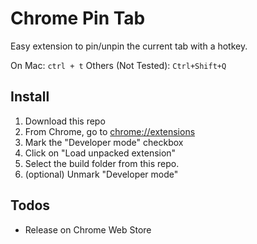 # Chrome Pin Tab
Easy extension to pin/unpin the current tab with a hotkey. 

On Mac: `ctrl + t`
Others (Not Tested): `Ctrl+Shift+Q`

## Install
1. Download this repo
2. From Chrome, go to [chrome://extensions](chrome://extensions)
3. Mark the "Developer mode" checkbox
4. Click on "Load unpacked extension"
5. Select the build folder from this repo.
6. (optional) Unmark "Developer mode"

## Todos
- Release on Chrome Web Store
